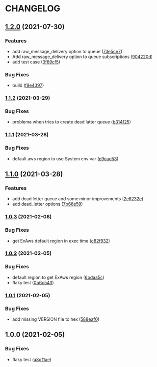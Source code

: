 # CHANGELOG

## [1.2.0](https://github.com/marciotoze/ex_aws_configurator/compare/v1.1.2...v1.2.0) (2021-07-30)


### Features

* add raw_message_delivery option to queue ([73e5ce7](https://github.com/marciotoze/ex_aws_configurator/commit/73e5ce7a01928bb11b5154831c82310eaf53ad49))
* Add raw_message_delivery option to queue subscriptions ([904220d](https://github.com/marciotoze/ex_aws_configurator/commit/904220da54808a845596fe429982351e0735e9cf))
* add test case ([3f89cf5](https://github.com/marciotoze/ex_aws_configurator/commit/3f89cf53f9b483542ea2d2e9200941c86a390140))


### Bug Fixes

* build ([f8e4397](https://github.com/marciotoze/ex_aws_configurator/commit/f8e43975e62a6b233bd4bc78074fe2a207a32e3a))

### [1.1.2](https://github.com/marciotoze/ex_aws_configurator/compare/v1.1.1...v1.1.2) (2021-03-29)


### Bug Fixes

* problema when tries to create dead latter queue ([b314f25](https://github.com/marciotoze/ex_aws_configurator/commit/b314f2544709f3fa9b16b3d568c5025e5a92c895))

### [1.1.1](https://github.com/marciotoze/ex_aws_configurator/compare/v1.1.0...v1.1.1) (2021-03-28)


### Bug Fixes

* default aws region to use System env var ([e9ead53](https://github.com/marciotoze/ex_aws_configurator/commit/e9ead53a6438ea147787fdaa30ddda5c9fb81b97))

## [1.1.0](https://github.com/marciotoze/ex_aws_configurator/compare/v1.0.3...v1.1.0) (2021-03-28)


### Features

* add dead letter queue and some minor improvements ([2e8232e](https://github.com/marciotoze/ex_aws_configurator/commit/2e8232e07cd742a6deb1504bb09f4844ca8cd3d1))
* add dead_letter options ([7b66e59](https://github.com/marciotoze/ex_aws_configurator/commit/7b66e59b82126e04986181f3a694d7c086ff9b75))

### [1.0.3](https://github.com/marciotoze/ex_aws_configurator/compare/v1.0.2...v1.0.3) (2021-02-08)


### Bug Fixes

* get ExAws default region in exec time ([c82f932](https://github.com/marciotoze/ex_aws_configurator/commit/c82f932113a399f414988199cbac2934fdabe98a))

### [1.0.2](https://github.com/marciotoze/ex_aws_configurator/compare/v1.0.1...v1.0.2) (2021-02-05)


### Bug Fixes

* default region to get ExAws region ([6bdaa5c](https://github.com/marciotoze/ex_aws_configurator/commit/6bdaa5c881ca93691c756f918c618204f1a8623c))
* flaky test ([0b6c543](https://github.com/marciotoze/ex_aws_configurator/commit/0b6c543fb2e1d6373b2e040b5918afa43a0b8266))

### [1.0.1](https://github.com/marciotoze/ex_aws_configurator/compare/v1.0.0...v1.0.1) (2021-02-05)


### Bug Fixes

* add missing VERSION file to hex ([588eaf0](https://github.com/marciotoze/ex_aws_configurator/commit/588eaf072aa281cce536d676f77b8f3b3b9108d5))

## 1.0.0 (2021-02-05)


### Bug Fixes

* flaky test ([a8df1ae](https://github.com/marciotoze/ex_aws_configurator/commit/a8df1ae06352d579213116e291c3cf95a8bd1da0))
